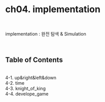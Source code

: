 # ch04. implementation
<br>

implementation : 완전 탐색 & Simulation

<br>

## Table of Contents
<br>
4-1. up&right&left&down
<br>
4-2. time
<br>
4-3. knight_of_king
<br>
4-4. develope_game